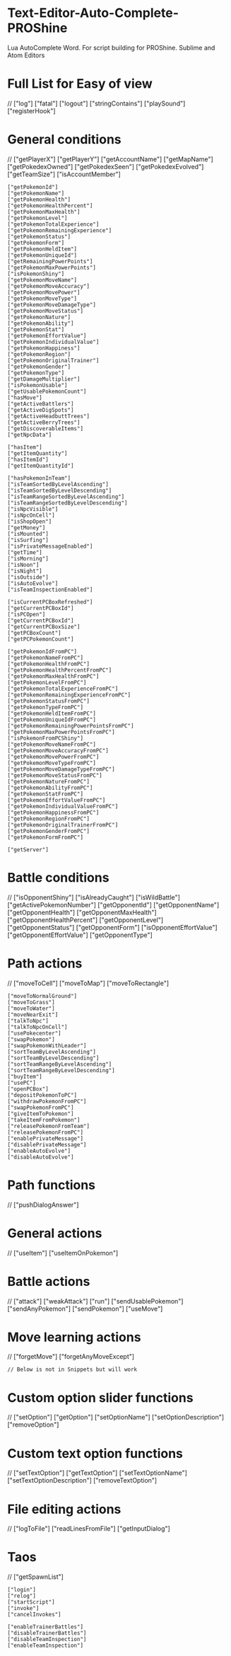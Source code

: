 # Text-Editor-Auto-Complete-PROShine
Lua AutoComplete Word. For script building for PROShine. Sublime and Atom Editors

# Full List for Easy of view
//
    ["log"]
    ["fatal"]
    ["logout"] 
    ["stringContains"]
    ["playSound"]
    ["registerHook"] 

# General conditions
 //
    ["getPlayerX"]
    ["getPlayerY"]
    ["getAccountName"] 
    ["getMapName"] 
    ["getPokedexOwned"] 
    ["getPokedexSeen"]
    ["getPokedexEvolved"] 
    ["getTeamSize"] 
    ["isAccountMember"]

    ["getPokemonId"] 
    ["getPokemonName"]
    ["getPokemonHealth"] 
    ["getPokemonHealthPercent"]
    ["getPokemonMaxHealth"]
    ["getPokemonLevel"]
    ["getPokemonTotalExperience"]
    ["getPokemonRemainingExperience"]
    ["getPokemonStatus"]
    ["getPokemonForm"] 
    ["getPokemonHeldItem"]
    ["getPokemonUniqueId"] 
    ["getRemainingPowerPoints"] 
    ["getPokemonMaxPowerPoints"]
    ["isPokemonShiny"]
    ["getPokemonMoveName"] 
    ["getPokemonMoveAccuracy"] 
    ["getPokemonMovePower"] 
    ["getPokemonMoveType"]
    ["getPokemonMoveDamageType"] 
    ["getPokemonMoveStatus"] 
    ["getPokemonNature"]
    ["getPokemonAbility"] 
    ["getPokemonStat"] 
    ["getPokemonEffortValue"]
    ["getPokemonIndividualValue"]
    ["getPokemonHappiness"]
    ["getPokemonRegion"]
    ["getPokemonOriginalTrainer"] 
    ["getPokemonGender"]
    ["getPokemonType"]
    ["getDamageMultiplier"] 
    ["isPokemonUsable"] 
    ["getUsablePokemonCount"] 
    ["hasMove"] 
    ["getActiveBattlers"] 
    ["getActiveDigSpots"]
    ["getActiveHeadbuttTrees"]
    ["getActiveBerryTrees"] 
    ["getDiscoverableItems"] 
    ["getNpcData"]

    ["hasItem"]
    ["getItemQuantity"] 
    ["hasItemId"] 
    ["getItemQuantityId"]

    ["hasPokemonInTeam"] 
    ["isTeamSortedByLevelAscending"] 
    ["isTeamSortedByLevelDescending"]
    ["isTeamRangeSortedByLevelAscending"]
    ["isTeamRangeSortedByLevelDescending"] 
    ["isNpcVisible"] 
    ["isNpcOnCell"]
    ["isShopOpen"] 
    ["getMoney"]
    ["isMounted"]
    ["isSurfing"]
    ["isPrivateMessageEnabled"]
    ["getTime"] 
    ["isMorning"]
    ["isNoon"] 
    ["isNight"]
    ["isOutside"]
    ["isAutoEvolve"] 
    ["isTeamInspectionEnabled"]

    ["isCurrentPCBoxRefreshed"]
    ["getCurrentPCBoxId"] 
    ["isPCOpen"] 
    ["getCurrentPCBoxId"] 
    ["getCurrentPCBoxSize"] 
    ["getPCBoxCount"] 
    ["getPCPokemonCount"] 

    ["getPokemonIdFromPC"]
    ["getPokemonNameFromPC"]
    ["getPokemonHealthFromPC"]
    ["getPokemonHealthPercentFromPC"] 
    ["getPokemonMaxHealthFromPC"] 
    ["getPokemonLevelFromPC"]
    ["getPokemonTotalExperienceFromPC"]
    ["getPokemonRemainingExperienceFromPC"] 
    ["getPokemonStatusFromPC"] 
    ["getPokemonTypeFromPC"] 
    ["getPokemonHeldItemFromPC"]
    ["getPokemonUniqueIdFromPC"] 
    ["getPokemonRemainingPowerPointsFromPC"] 
    ["getPokemonMaxPowerPointsFromPC"] 
    ["isPokemonFromPCShiny"] 
    ["getPokemonMoveNameFromPC"]
    ["getPokemonMoveAccuracyFromPC"]
    ["getPokemonMovePowerFromPC"] 
    ["getPokemonMoveTypeFromPC"]
    ["getPokemonMoveDamageTypeFromPC"]
    ["getPokemonMoveStatusFromPC"]
    ["getPokemonNatureFromPC"] 
    ["getPokemonAbilityFromPC"] 
    ["getPokemonStatFromPC"] 
    ["getPokemonEffortValueFromPC"] 
    ["getPokemonIndividualValueFromPC"] 
    ["getPokemonHappinessFromPC"] 
    ["getPokemonRegionFromPC"] 
    ["getPokemonOriginalTrainerFromPC"]
    ["getPokemonGenderFromPC"] 
    ["getPokemonFormFromPC"]

    ["getServer"]

# Battle conditions
 //
    ["isOpponentShiny"]
    ["isAlreadyCaught"]
    ["isWildBattle"] 
    ["getActivePokemonNumber"]
    ["getOpponentId"] 
    ["getOpponentName"]
    ["getOpponentHealth"] 
    ["getOpponentMaxHealth"]
    ["getOpponentHealthPercent"]
    ["getOpponentLevel"]
    ["getOpponentStatus"]
    ["getOpponentForm"] 
    ["isOpponentEffortValue"]
    ["getOpponentEffortValue"]
    ["getOpponentType"]

# Path actions
 //
    ["moveToCell"] 
    ["moveToMap"]
    ["moveToRectangle"]

    ["moveToNormalGround"] 
    ["moveToGrass"]
    ["moveToWater"]
    ["moveNearExit"] 
    ["talkToNpc"]
    ["talkToNpcOnCell"]
    ["usePokecenter"]
    ["swapPokemon"] 
    ["swapPokemonWithLeader"]
    ["sortTeamByLevelAscending"]
    ["sortTeamByLevelDescending"]
    ["sortTeamRangeByLevelAscending"]
    ["sortTeamRangeByLevelDescending"]
    ["buyItem"] 
    ["usePC"] 
    ["openPCBox"] 
    ["depositPokemonToPC"] 
    ["withdrawPokemonFromPC"]
    ["swapPokemonFromPC"] 
    ["giveItemToPokemon"] 
    ["takeItemFromPokemon"] 
    ["releasePokemonFromTeam"] 
    ["releasePokemonFromPC"] 
    ["enablePrivateMessage"] 
    ["disablePrivateMessage"] 
    ["enableAutoEvolve"]
    ["disableAutoEvolve"]

# Path functions
 //
    ["pushDialogAnswer"]

# General actions
 //
    ["useItem"] 
    ["useItemOnPokemon"]

# Battle actions
 //
    ["attack"] 
    ["weakAttack"]
    ["run"]
    ["sendUsablePokemon"]
    ["sendAnyPokemon"] 
    ["sendPokemon"] 
    ["useMove"]

# Move learning actions
 //
    ["forgetMove"] 
    ["forgetAnyMoveExcept"] 

    // Below is not in Snippets but will work

# Custom option slider functions
 //
    ["setOption"]
    ["getOption"]
    ["setOptionName"] 
    ["setOptionDescription"]
    ["removeOption"] 

# Custom text option functions
 //
    ["setTextOption"]
    ["getTextOption"] 
    ["setTextOptionName"]
    ["setTextOptionDescription"] 
    ["removeTextOption"]

# File editing actions
 //
    ["logToFile"]
    ["readLinesFromFile"]
    ["getInputDialog"]

# Taos
 //
    ["getSpawnList"] 

    ["login"]
    ["relog"]
    ["startScript"] 
    ["invoke"]
    ["cancelInvokes"] 
 
    ["enableTrainerBattles"] 
    ["disableTrainerBattles"]
    ["disableTeamInspection"]
    ["enableTeamInspection"]
